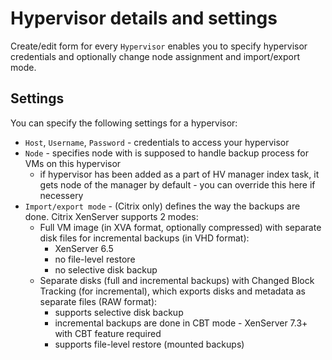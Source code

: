 # Hypervisor details and settings

Create/edit form for every `Hypervisor` enables you to specify hypervisor credentials and optionally change node assignment and import/export mode.


## Settings

You can specify the following settings for a hypervisor:

* `Host`, `Username`, `Password` - credentials to access your hypervisor 
* `Node` - specifies node with is supposed to handle backup process for VMs on this hypervisor   
   * if hypervisor has been added as a part of HV manager index task, it gets node of the manager by default - you can override this here if necessery
* `Import/export mode` - (Citrix only) defines the way the backups are done. Citrix XenServer supports 2 modes:
  * Full VM image (in XVA format, optionally compressed) with separate disk files for incremental backups (in VHD format):
     * XenServer 6.5
     * no file-level restore
     * no selective disk backup
  * Separate disks (full and incremental backups) with Changed Block Tracking (for incremental), which exports disks and metadata as separate files (RAW format):
     * supports selective disk backup
     * incremental backups are done in CBT mode - XenServer 7.3+ with CBT feature required
     * supports file-level restore (mounted backups)